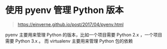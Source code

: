 # 使用 pyenv 管理 Python 版本 
> https://einverne.github.io/post/2017/04/pyenv.html  

pyenv 主要用来管理 Python 的版本，比如一个项目需要 Python 2.x ，一个项目需要 Python 3.x 。 而 virtualenv 主要用来管理 Python 包的依赖

